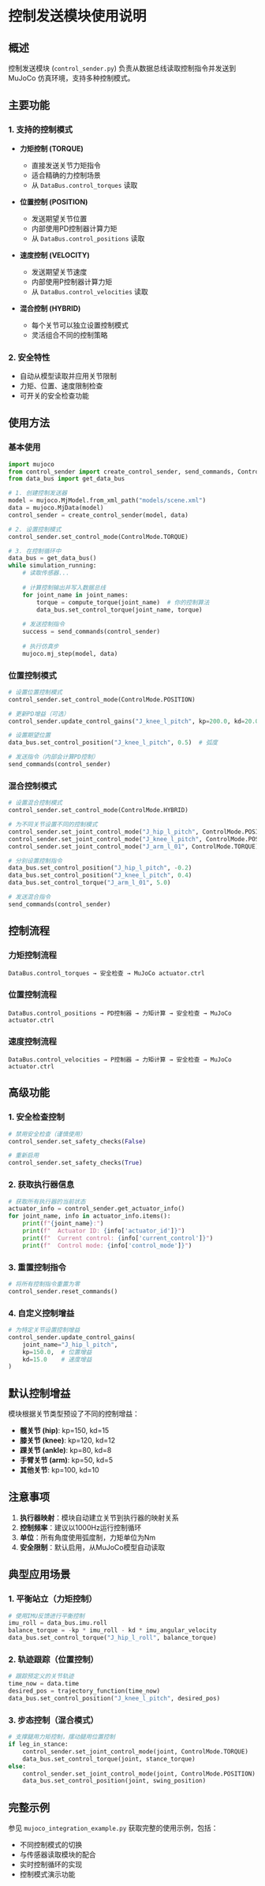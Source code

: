 # 控制发送模块使用说明

## 概述

控制发送模块 (`control_sender.py`) 负责从数据总线读取控制指令并发送到 MuJoCo 仿真环境，支持多种控制模式。

## 主要功能

### 1. 支持的控制模式

- **力矩控制 (TORQUE)**
  - 直接发送关节力矩指令
  - 适合精确的力控制场景
  - 从 `DataBus.control_torques` 读取

- **位置控制 (POSITION)**
  - 发送期望关节位置
  - 内部使用PD控制器计算力矩
  - 从 `DataBus.control_positions` 读取

- **速度控制 (VELOCITY)**
  - 发送期望关节速度
  - 内部使用P控制器计算力矩
  - 从 `DataBus.control_velocities` 读取

- **混合控制 (HYBRID)**
  - 每个关节可以独立设置控制模式
  - 灵活组合不同的控制策略

### 2. 安全特性

- 自动从模型读取并应用关节限制
- 力矩、位置、速度限制检查
- 可开关的安全检查功能

## 使用方法

### 基本使用

```python
import mujoco
from control_sender import create_control_sender, send_commands, ControlMode
from data_bus import get_data_bus

# 1. 创建控制发送器
model = mujoco.MjModel.from_xml_path("models/scene.xml")
data = mujoco.MjData(model)
control_sender = create_control_sender(model, data)

# 2. 设置控制模式
control_sender.set_control_mode(ControlMode.TORQUE)

# 3. 在控制循环中
data_bus = get_data_bus()
while simulation_running:
    # 读取传感器...
    
    # 计算控制输出并写入数据总线
    for joint_name in joint_names:
        torque = compute_torque(joint_name)  # 你的控制算法
        data_bus.set_control_torque(joint_name, torque)
    
    # 发送控制指令
    success = send_commands(control_sender)
    
    # 执行仿真步
    mujoco.mj_step(model, data)
```

### 位置控制模式

```python
# 设置位置控制模式
control_sender.set_control_mode(ControlMode.POSITION)

# 更新PD增益（可选）
control_sender.update_control_gains("J_knee_l_pitch", kp=200.0, kd=20.0)

# 设置期望位置
data_bus.set_control_position("J_knee_l_pitch", 0.5)  # 弧度

# 发送指令（内部会计算PD控制）
send_commands(control_sender)
```

### 混合控制模式

```python
# 设置混合控制模式
control_sender.set_control_mode(ControlMode.HYBRID)

# 为不同关节设置不同的控制模式
control_sender.set_joint_control_mode("J_hip_l_pitch", ControlMode.POSITION)
control_sender.set_joint_control_mode("J_knee_l_pitch", ControlMode.POSITION)
control_sender.set_joint_control_mode("J_arm_l_01", ControlMode.TORQUE)

# 分别设置控制指令
data_bus.set_control_position("J_hip_l_pitch", -0.2)
data_bus.set_control_position("J_knee_l_pitch", 0.4)
data_bus.set_control_torque("J_arm_l_01", 5.0)

# 发送混合指令
send_commands(control_sender)
```

## 控制流程

### 力矩控制流程
```
DataBus.control_torques → 安全检查 → MuJoCo actuator.ctrl
```

### 位置控制流程
```
DataBus.control_positions → PD控制器 → 力矩计算 → 安全检查 → MuJoCo actuator.ctrl
```

### 速度控制流程
```
DataBus.control_velocities → P控制器 → 力矩计算 → 安全检查 → MuJoCo actuator.ctrl
```

## 高级功能

### 1. 安全检查控制

```python
# 禁用安全检查（谨慎使用）
control_sender.set_safety_checks(False)

# 重新启用
control_sender.set_safety_checks(True)
```

### 2. 获取执行器信息

```python
# 获取所有执行器的当前状态
actuator_info = control_sender.get_actuator_info()
for joint_name, info in actuator_info.items():
    print(f"{joint_name}:")
    print(f"  Actuator ID: {info['actuator_id']}")
    print(f"  Current control: {info['current_control']}")
    print(f"  Control mode: {info['control_mode']}")
```

### 3. 重置控制指令

```python
# 将所有控制指令重置为零
control_sender.reset_commands()
```

### 4. 自定义控制增益

```python
# 为特定关节设置控制增益
control_sender.update_control_gains(
    joint_name="J_hip_l_pitch",
    kp=150.0,  # 位置增益
    kd=15.0    # 速度增益
)
```

## 默认控制增益

模块根据关节类型预设了不同的控制增益：

- **髋关节 (hip)**: kp=150, kd=15
- **膝关节 (knee)**: kp=120, kd=12
- **踝关节 (ankle)**: kp=80, kd=8
- **手臂关节 (arm)**: kp=50, kd=5
- **其他关节**: kp=100, kd=10

## 注意事项

1. **执行器映射**：模块自动建立关节到执行器的映射关系
2. **控制频率**：建议以1000Hz运行控制循环
3. **单位**：所有角度使用弧度制，力矩单位为Nm
4. **安全限制**：默认启用，从MuJoCo模型自动读取

## 典型应用场景

### 1. 平衡站立（力矩控制）
```python
# 使用IMU反馈进行平衡控制
imu_roll = data_bus.imu.roll
balance_torque = -kp * imu_roll - kd * imu_angular_velocity
data_bus.set_control_torque("J_hip_l_roll", balance_torque)
```

### 2. 轨迹跟踪（位置控制）
```python
# 跟踪预定义的关节轨迹
time_now = data.time
desired_pos = trajectory_function(time_now)
data_bus.set_control_position("J_knee_l_pitch", desired_pos)
```

### 3. 步态控制（混合模式）
```python
# 支撑腿用力矩控制，摆动腿用位置控制
if leg_in_stance:
    control_sender.set_joint_control_mode(joint, ControlMode.TORQUE)
    data_bus.set_control_torque(joint, stance_torque)
else:
    control_sender.set_joint_control_mode(joint, ControlMode.POSITION)
    data_bus.set_control_position(joint, swing_position)
```

## 完整示例

参见 `mujoco_integration_example.py` 获取完整的使用示例，包括：
- 不同控制模式的切换
- 与传感器读取模块的配合
- 实时控制循环的实现
- 控制模式演示功能 